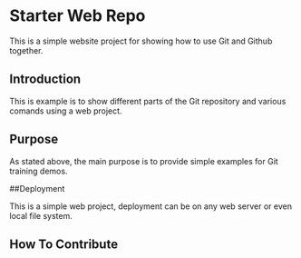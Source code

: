 # Starter Web Repo

This is a simple website project for showing how to use Git and Github together.

## Introduction

This is example is to show different parts of the Git repository and various comands using a web project.

## Purpose

As stated above, the main purpose is to provide simple examples for Git training demos.

##Deployment

This is a simple web project, deployment can be on any web server or even local file system.

## How To Contribute